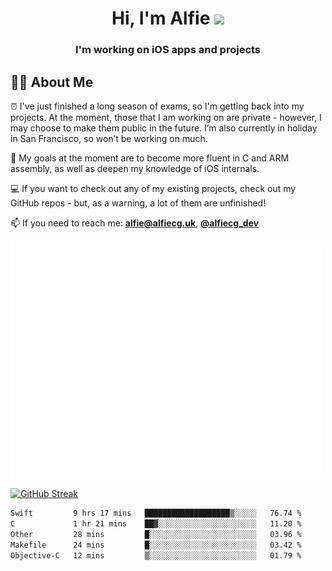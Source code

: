 <h1 align="center">Hi, I'm Alfie <img src="https://raw.githubusercontent.com/MartinHeinz/MartinHeinz/master/wave.gif" width="30px"></h1>
<h3 align="center">I'm working on iOS apps and projects</h3>


## 🙋‍♂️ About Me

⏰ I've just finished a long season of exams, so I'm getting back into my projects. At the moment, those that I am working on are private - however, I may choose to make them public in the future. I’m also currently in holiday in San Francisco, so won’t be working on much.

🎯 My goals at the moment are to become more fluent in C and ARM assembly, as well as deepen my knowledge of iOS internals.

💻 If you want to check out any of my existing projects, check out my GitHub repos - but, as a warning, a lot of them are unfinished!

📫 If you need to reach me: **alfie@alfiecg.uk**, **[@alfiecg_dev](https://twitter.com/alfiecg_dev)**

<img align="center" src="/github-metrics.svg" alt="Metrics" width="500">

[![GitHub Streak](https://streak-stats.demolab.com/?user=alfiecg24)](https://git.io/streak-stats)

<!--START_SECTION:waka-->

```txt
Swift         9 hrs 17 mins   ███████████████████▒░░░░░   76.74 %
C             1 hr 21 mins    ██▓░░░░░░░░░░░░░░░░░░░░░░   11.20 %
Other         28 mins         █░░░░░░░░░░░░░░░░░░░░░░░░   03.96 %
Makefile      24 mins         █░░░░░░░░░░░░░░░░░░░░░░░░   03.42 %
Objective-C   12 mins         ▒░░░░░░░░░░░░░░░░░░░░░░░░   01.79 %
```

<!--END_SECTION:waka-->
